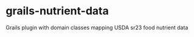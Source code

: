 grails-nutrient-data
====================

Grails plugin with domain classes mapping USDA sr23 food nutrient data